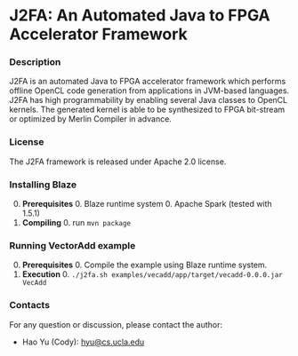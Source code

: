 # J2FA: An Automated Java to FPGA Accelerator Framework 
### Description
J2FA is an automated Java to FPGA accelerator framework which performs offline OpenCL code generation from applications in JVM-based languages. J2FA has high programmability by enabling several Java classes to OpenCL kernels. The generated kernel is able to be synthesized to FPGA bit-stream or optimized by Merlin Compiler in advance.

### License
The J2FA framework is released under Apache 2.0 license.

### Installing Blaze
0. **Prerequisites**
		0. Blaze runtime system
    0. Apache Spark (tested with 1.5.1)
0. **Compiling**
    0. run `mvn package`

### Running VectorAdd example
0. **Prerequisites**
		0. Compile the example using Blaze runtime system.
0. **Execution**
		0. `./j2fa.sh examples/vecadd/app/target/vecadd-0.0.0.jar VecAdd`

### Contacts
For any question or discussion, please contact the author:

* Hao Yu (Cody): hyu@cs.ucla.edu
